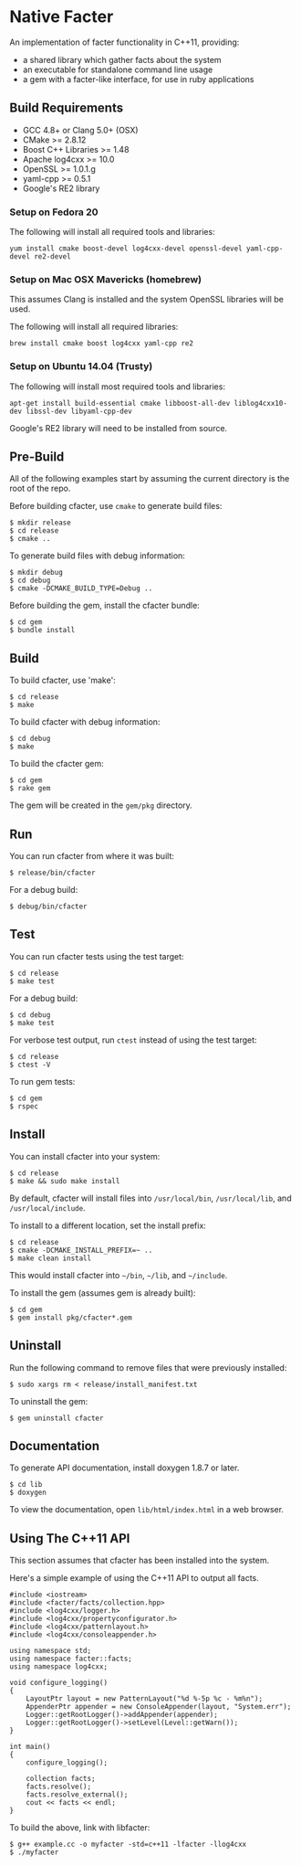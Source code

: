 Native Facter
=============

An implementation of facter functionality in C++11, providing:
* a shared library which gather facts about the system
* an executable for standalone command line usage
* a gem with a facter-like interface, for use in ruby applications

Build Requirements
------------------

* GCC 4.8+ or Clang 5.0+ (OSX)
* CMake >= 2.8.12
* Boost C++ Libraries >= 1.48
* Apache log4cxx >= 10.0
* OpenSSL >= 1.0.1.g
* yaml-cpp >= 0.5.1
* Google's RE2 library

### Setup on Fedora 20

The following will install all required tools and libraries:

    yum install cmake boost-devel log4cxx-devel openssl-devel yaml-cpp-devel re2-devel

### Setup on Mac OSX Mavericks (homebrew)

This assumes Clang is installed and the system OpenSSL libraries will be used.

The following will install all required libraries:

    brew install cmake boost log4cxx yaml-cpp re2

### Setup on Ubuntu 14.04 (Trusty)

The following will install most required tools and libraries:

    apt-get install build-essential cmake libboost-all-dev liblog4cxx10-dev libssl-dev libyaml-cpp-dev

Google's RE2 library will need to be installed from source.

Pre-Build
---------

All of the following examples start by assuming the current directory is the root of the repo.

Before building cfacter, use `cmake` to generate build files:

    $ mkdir release
    $ cd release
    $ cmake ..

To generate build files with debug information:

    $ mkdir debug
    $ cd debug
    $ cmake -DCMAKE_BUILD_TYPE=Debug ..

Before building the gem, install the cfacter bundle:

    $ cd gem
    $ bundle install

Build
-----

To build cfacter, use 'make':

    $ cd release
    $ make

To build cfacter with debug information:

    $ cd debug
    $ make

To build the cfacter gem:

    $ cd gem
    $ rake gem

The gem will be created in the `gem/pkg` directory.

Run
---

You can run cfacter from where it was built:

`$ release/bin/cfacter`

For a debug build:

`$ debug/bin/cfacter`

Test
----

You can run cfacter tests using the test target:

    $ cd release
    $ make test

For a debug build:

    $ cd debug
    $ make test

For verbose test output, run `ctest` instead of using the test target:

    $ cd release
    $ ctest -V

To run gem tests:

    $ cd gem
    $ rspec

Install
-------

You can install cfacter into your system:

    $ cd release
    $ make && sudo make install

By default, cfacter will install files into `/usr/local/bin`, `/usr/local/lib`, and `/usr/local/include`.

To install to a different location, set the install prefix:

    $ cd release
    $ cmake -DCMAKE_INSTALL_PREFIX=~ ..
    $ make clean install

This would install cfacter into `~/bin`, `~/lib`, and `~/include`.

To install the gem (assumes gem is already built):

    $ cd gem
    $ gem install pkg/cfacter*.gem

Uninstall
---------

Run the following command to remove files that were previously installed:

    $ sudo xargs rm < release/install_manifest.txt

To uninstall the gem:

    $ gem uninstall cfacter

Documentation
-------------

To generate API documentation, install doxygen 1.8.7 or later.

    $ cd lib
    $ doxygen

To view the documentation, open `lib/html/index.html` in a web browser.


Using The C++11 API
-------------------

This section assumes that cfacter has been installed into the system.

Here's a simple example of using the C++11 API to output all facts.

    #include <iostream>
    #include <facter/facts/collection.hpp>
    #include <log4cxx/logger.h>
    #include <log4cxx/propertyconfigurator.h>
    #include <log4cxx/patternlayout.h>
    #include <log4cxx/consoleappender.h>

    using namespace std;
    using namespace facter::facts;
    using namespace log4cxx;

    void configure_logging()
    {
        LayoutPtr layout = new PatternLayout("%d %-5p %c - %m%n");
        AppenderPtr appender = new ConsoleAppender(layout, "System.err");
        Logger::getRootLogger()->addAppender(appender);
        Logger::getRootLogger()->setLevel(Level::getWarn());
    }

    int main()
    {
        configure_logging();

        collection facts;
        facts.resolve();
        facts.resolve_external();
        cout << facts << endl;
    }

To build the above, link with libfacter:

    $ g++ example.cc -o myfacter -std=c++11 -lfacter -llog4cxx
    $ ./myfacter
